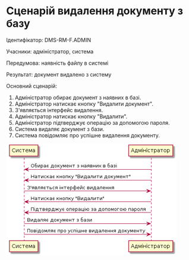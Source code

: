 # Сценарій видалення документу з базу

Ідентифікатор: DMS-RM-F.ADMIN

Учасники: aдміністратор, система

Передумова: наявність файлу в системі

Результат: документ видалено з систему

Основний сценарій:
   1. Адміністратор обирає документ з наявних в базі.
   2. Адміністратор натискає кнопку "Видалити документ".
   3. З'являється інтерфейс видалення.
   4. Адміністратор натискає кнопку "Видалити".
   5. Адміністратор підтверджує операцію за допомогою пароля.
   6. Система видаляє документ з бази.
   7. Система повідомляє про успішне видалення документу. 

![](https://github.com/shooterdimon/DocumentManagementSystem/blob/master/UseCases/Diagrams/RemoveFile.png)
